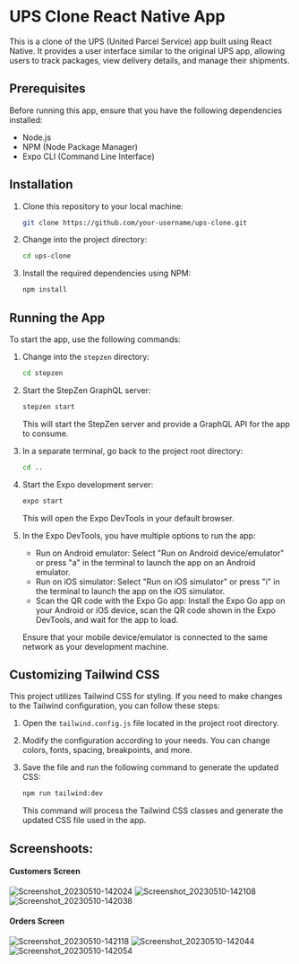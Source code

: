# UPS Clone React Native App

This is a clone of the UPS (United Parcel Service) app built using React Native. It provides a user interface similar to the original UPS app, allowing users to track packages, view delivery details, and manage their shipments.

## Prerequisites

Before running this app, ensure that you have the following dependencies installed:

- Node.js
- NPM (Node Package Manager)
- Expo CLI (Command Line Interface)

## Installation

1. Clone this repository to your local machine:

   ```bash
   git clone https://github.com/your-username/ups-clone.git
   ```

2. Change into the project directory:

   ```bash
   cd ups-clone
   ```

3. Install the required dependencies using NPM:

   ```bash
   npm install
   ```

## Running the App

To start the app, use the following commands:

1. Change into the `stepzen` directory:

   ```bash
   cd stepzen
   ```

2. Start the StepZen GraphQL server:

   ```bash
   stepzen start
   ```

   This will start the StepZen server and provide a GraphQL API for the app to consume.

3. In a separate terminal, go back to the project root directory:

   ```bash
   cd ..
   ```

4. Start the Expo development server:

   ```bash
   expo start
   ```

   This will open the Expo DevTools in your default browser.

5. In the Expo DevTools, you have multiple options to run the app:

   - Run on Android emulator: Select "Run on Android device/emulator" or press "a" in the terminal to launch the app on an Android emulator.
   - Run on iOS simulator: Select "Run on iOS simulator" or press "i" in the terminal to launch the app on the iOS simulator.
   - Scan the QR code with the Expo Go app: Install the Expo Go app on your Android or iOS device, scan the QR code shown in the Expo DevTools, and wait for the app to load.

   Ensure that your mobile device/emulator is connected to the same network as your development machine.

## Customizing Tailwind CSS

This project utilizes Tailwind CSS for styling. If you need to make changes to the Tailwind configuration, you can follow these steps:

1. Open the `tailwind.config.js` file located in the project root directory.

2. Modify the configuration according to your needs. You can change colors, fonts, spacing, breakpoints, and more.

3. Save the file and run the following command to generate the updated CSS:

   ```bash
   npm run tailwind:dev
   ```

   This command will process the Tailwind CSS classes and generate the updated CSS file used in the app.


## Screenshoots:

#### Customers Screen
![Screenshot_20230510-142024](https://github.com/itsmejay80/ups-clone/assets/40144196/fb58c157-178c-4947-a888-f5a320fcedc0)
![Screenshot_20230510-142108](https://github.com/itsmejay80/ups-clone/assets/40144196/55251c75-f91a-4d6e-828a-df1099e2a330)
![Screenshot_20230510-142038](https://github.com/itsmejay80/ups-clone/assets/40144196/95be7a43-7db5-4581-9f82-ff58ed641414)

#### Orders Screen
![Screenshot_20230510-142118](https://github.com/itsmejay80/ups-clone/assets/40144196/647026c9-7630-46a1-9003-18d8632e3efd)
![Screenshot_20230510-142044](https://github.com/itsmejay80/ups-clone/assets/40144196/82994347-fe99-466c-ac0b-6e5d382db0c3)
![Screenshot_20230510-142054](https://github.com/itsmejay80/ups-clone/assets/40144196/1ec7cadf-1e0a-4c23-81b3-47ce781c0ad3)
